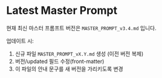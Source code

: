 # Latest Master Prompt

현재 최신 마스터 프롬프트 버전은 `MASTER_PROMPT_v3.4.md` 입니다.

업데이트 시:
1. 신규 파일 `MASTER_PROMPT_vX.Y.md` 생성 (이전 버전 복제)
2. 버전/updated 필드 수정(front-matter)
3. 이 파일의 안내 문구를 새 버전을 가리키도록 변경
